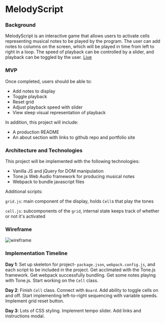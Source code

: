 # MelodyScript


### Background

MelodyScript is an interactive game that allows users to activate cells representing musical notes to be played by the program. The user can add notes to columns on the screen, which will be played in time from left to right in a loop. The speed of playback can be controlled by a slider, and playback can be toggled by the user. [Live](http://www.taylor-herron.com/MelodyScript/)


### MVP

Once completed, users should be able to:

* Add notes to display
* Toggle playback
* Reset grid
* Adjust playback speed with slider
* View sleep visual representation of playback

In addition, this project will include:

* A production README
* An about section with links to github repo and portfolio site


### Architecture and Technologies

This project will be implemented with the following technologies: 

* Vanilla JS and jQuery for DOM manipulation
* Tone.js Web Audio framework for producing musical notes
* Webpack to bundle javascript files

Additional scripts:

`grid.js`: main component of the display, holds `Cell`s that play the tones

`cell.js`: subcomponents of the `grid`, internal state keeps track of whether or not it's activated

### Wireframe

![wireframe](https://soundscape.mybalsamiq.com/mockups/5083418.png?key=ccde912f08f213435a62ec90ce7d4cf2d78eebcc)


### Implementation Timeline

**Day 1**: Set up skeleton for project- `package.json`, `webpack.config.js`, and each script to be included in the project. Get acclimated with the Tone.js framework. Get webpack successfully bundling. Get some notes playing with Tone.js. Start working on the `Cell` class.

**Day 2**: Finish `Cell` class. Connect with `Board`. Add ability to toggle cells on and off. Start implementing left-to-right sequencing with variable speeds. Implement grid reset button.

**Day 3**: Lots of CSS styling. Implement tempo slider. Add links and instructions modal.

